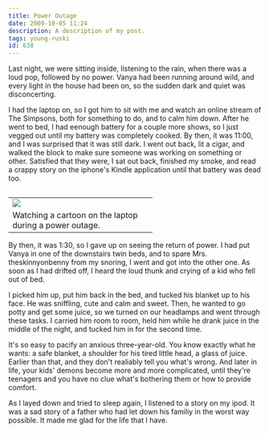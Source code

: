 ```yaml
---
title: Power Outage
date: 2009-10-05 11:24
description: A description of my post.
tags: young-ruski
id: 638
---
```

Last night, we were sitting inside, listening to the rain, when there was a loud pop, followed by no power.  Vanya had been running around wild, and every light in the house had been on, so the sudden dark and quiet was disconcerting.

I had the laptop on, so I got him to sit with me and watch an online stream of The Simpsons, both for something to do, and to calm him down.  After he went to bed, I had eenough battery for a couple more shows, so I just vegged out until my battery was completely cooked.  By then, it was 11:00, and I was surprised that it was still dark.  I went out back, lit a cigar, and walked the block to make sure someone was working on something or other.  Satisfied that they were, I sat out back, finished my smoke, and read a crappy story on the iphone's Kindle application until that battery was dead too.

<table cellpadding="2" align="right"><tr><td width="250" ><img src="/img/vanyapoweroutage.jpg"></td><td width="5" rowspan="2"><spacer type="block" width="5" height="1"></td></tr><tr><td class="caption" width="250">Watching a cartoon on the laptop during a power outage.</td></tr></table>

By then, it was 1:30, so I gave up on seeing the return of power.  I had put Vanya in one of the downstairs twin beds, and to spare Mrs. theskinnyonbenny from my snoring, I went and got into the other one.  As soon as I had drifted off, I heard the loud thunk and crying of a kid who fell out of bed.

I picked him up, put him back in the bed, and tucked his blanket up to his face.  He was sniffling, cute and calm and sweet.  Then, he wanted to go potty and get some juice, so we turned on our headlamps and went through these tasks.  I carried him room to room, held him while he drank juice in the middle of the night, and tucked him in for the second time.

It's so easy to pacify an anxious three-year-old.  You know exactly what he wants:  a safe blanket, a shoulder for his tired little head, a glass of juice.  Earlier than that, and they don't realiably tell you what's wrong.  And later in life, your kids' demons become more and more complicated, until they're teenagers and you have no clue what's bothering them or how to provide comfort.

As I layed down and tried to sleep again, I listened to a story on my ipod.  It was a sad story of a father who had let down his familiy in the worst way possible.  It made me glad for the life that I have.